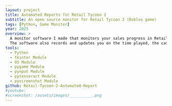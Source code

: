 ```yaml
---
layout: project
title: Automated Reports for Retail Tycoon 2
subtitle: An open source monitor for Retail Tycoon 2 (Roblox game)
tags: [Python, Game Monitor]
year: 2025
overview: >
  A monitor software I made that monitors your sales progress in Retail Tycoon 2, and emails you with hourly reports on how many of each project get sold allowing for you to monitor your in game progress whilst being elsewhere.
  The software also records and updates you on the time played, the cash earned, cash spent, cash stolen, items stolen, customers served, robbers arrested, distance driven (should be no change) and total number of items sold.
tools:
  - Python
  - tkinter Module
  - OS Module
  - pygame Module
  - pynput Module
  - pytesseract Module
  - pyscreenshot Module
github: Retail-Tycoon-2-Automated-Report
#youtube: 
#screenshot: /assets/images/__________.png
---
```

